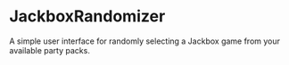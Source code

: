 # JackboxRandomizer
A simple user interface for randomly selecting a Jackbox game from your available party packs.
